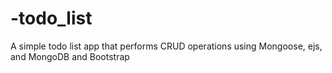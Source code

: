 # -todo_list 
A simple todo list app that performs CRUD operations using Mongoose, ejs, and MongoDB and Bootstrap

